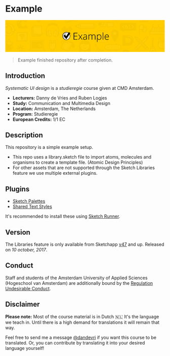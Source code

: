 # Example

![Example banner](cmda-sud-example-banner.jpg)
> Example finished repository after completion.

## Introduction
*Systematic UI design* is a *studieregie* course given at CMD Amsterdam. 

* **Lecturers:** Danny de Vries and Ruben Logjes
* **Study:** Communication and Multimedia Design
* **Location:** Amsterdam, The Netherlands
* **Program:** Studieregie
* **European Credits:** 1/1 EC

## Description
This repository is a simple example setup.

* This repo uses a library.sketch file to import atoms, molecules and organisms to create a template file. (Atomic Design Principles)
* For other assets that are not supported through the Sketch Libraries feature we use multiple external plugins.

## Plugins
* [Sketch Palettes](https://github.com/andrewfiorillo/sketch-palettes)
* [Shared Text Styles](https://github.com/nilshoenson/shared-text-styles)

It's recommended to install these using [Sketch Runner](http://sketchrunner.com/).

## Version
The Libraries feature is only available from Sketchapp [v47](https://www.sketchapp.com/updates/) and up. Released on *10 october, 2017*.

## Conduct
Staff and students of the Amsterdam University of Applied Sciences (Hogeschool van Amsterdam) are additionally bound by the [Regulation Undesirable Conduct](https://www.amsterdamuas.com/practical-matters/algemeen/hva-breed/juridische-zaken/legal-affairs/regulation-undesirable-conduct/regulation-undesirable-conduct.html#anker-3-complaints-authority).

## Disclaimer
**Please note:** Most of the course material is in Dutch 🇳🇱 It's the language we teach in. Until there is a high demand for translations it will remain that way.

Feel free to send me a message [@dandevri](https://twitter.com/dandevri) if you want this course to be translated. Or, you can contribute by translating it into your desired language yourself!